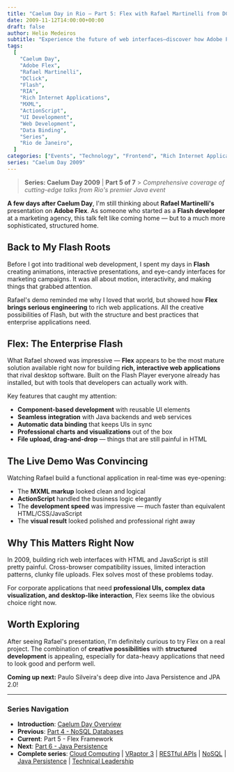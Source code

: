 ```yaml
---
title: "Caelum Day in Rio – Part 5: Flex with Rafael Martinelli from DClick"
date: 2009-11-12T14:00:00+00:00
draft: false
author: Helio Medeiros
subtitle: "Experience the future of web interfaces—discover how Adobe Flex transforms browsers into powerful application platforms with desktop-quality UX that challenges native applications"
tags:
  [
    "Caelum Day",
    "Adobe Flex",
    "Rafael Martinelli",
    "DClick",
    "Flash",
    "RIA",
    "Rich Internet Applications",
    "MXML",
    "ActionScript",
    "UI Development",
    "Web Development",
    "Data Binding",
    "Series",
    "Rio de Janeiro",
  ]
categories: ["Events", "Technology", "Frontend", "Rich Internet Applications"]
series: "Caelum Day 2009"
---
```


> **Series: Caelum Day 2009** | **Part 5 of 7** > _Comprehensive coverage of cutting-edge talks from Rio's premier Java event_

**A few days after Caelum Day**, I'm still thinking about **Rafael Martinelli's** presentation on **Adobe Flex**. As someone who started as a **Flash developer** at a marketing agency, this talk felt like coming home — but to a much more sophisticated, structured home.

## Back to My Flash Roots

Before I got into traditional web development, I spent my days in **Flash** creating animations, interactive presentations, and eye-candy interfaces for marketing campaigns. It was all about motion, interactivity, and making things that grabbed attention.

Rafael's demo reminded me why I loved that world, but showed how **Flex brings serious engineering** to rich web applications. All the creative possibilities of Flash, but with the structure and best practices that enterprise applications need.

## Flex: The Enterprise Flash

What Rafael showed was impressive — **Flex** appears to be the most mature solution available right now for building **rich, interactive web applications** that rival desktop software. Built on the Flash Player everyone already has installed, but with tools that developers can actually work with.

Key features that caught my attention:

- **Component-based development** with reusable UI elements
- **Seamless integration** with Java backends and web services
- **Automatic data binding** that keeps UIs in sync
- **Professional charts and visualizations** out of the box
- **File upload, drag-and-drop** — things that are still painful in HTML

## The Live Demo Was Convincing

Watching Rafael build a functional application in real-time was eye-opening:

- The **MXML markup** looked clean and logical
- **ActionScript** handled the business logic elegantly
- The **development speed** was impressive — much faster than equivalent HTML/CSS/JavaScript
- The **visual result** looked polished and professional right away

## Why This Matters Right Now

In 2009, building rich web interfaces with HTML and JavaScript is still pretty painful. Cross-browser compatibility issues, limited interaction patterns, clunky file uploads. Flex solves most of these problems today.

For corporate applications that need **professional UIs, complex data visualization, and desktop-like interaction**, Flex seems like the obvious choice right now.

## Worth Exploring

After seeing Rafael's presentation, I'm definitely curious to try Flex on a real project. The combination of **creative possibilities** with **structured development** is appealing, especially for data-heavy applications that need to look good and perform well.

**Coming up next:** Paulo Silveira's deep dive into Java Persistence and JPA 2.0!

---

### **Series Navigation**

- **Introduction**: [Caelum Day Overview](../2009-11-07-caelum-day-intro/)
- **Previous**: [Part 4 - NoSQL Databases](../2009-11-11-caelum-day-part4-nosql/)
- **Current**: Part 5 - Flex Framework
- **Next**: [Part 6 - Java Persistence](../2009-11-13-caelum-day-part6-java-persistence/)
- **Complete series**: [Cloud Computing](../2009-11-08-caelum-day-part1-cloud-fabio-kung/) | [VRaptor 3](../2009-11-09-caelum-day-part2-vraptor3/) | [RESTful APIs](../2009-11-10-caelum-day-part3-restful-apis/) | [NoSQL](../2009-11-11-caelum-day-part4-nosql/) | [Java Persistence](../2009-11-13-caelum-day-part6-java-persistence/) | [Technical Leadership](../2009-11-14-caelum-day-final-leadership-phillip-calcado/)
